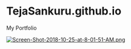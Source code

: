 # TejaSankuru.github.io
My Portfolio

[![Screen-Shot-2018-10-25-at-8-01-51-AM.png](https://i.postimg.cc/yY9Przqn/Screen-Shot-2018-10-25-at-8-01-51-AM.png)](https://postimg.cc/kBJKBzgt)
